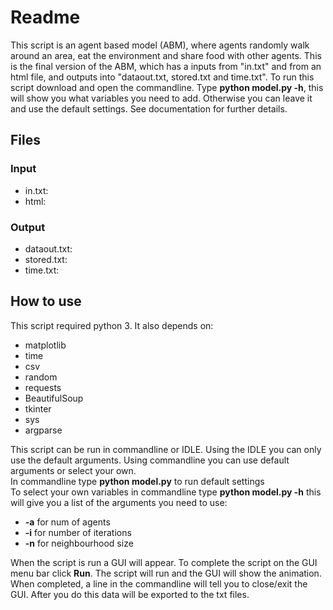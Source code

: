 # Readme
This script is an agent based model (ABM), where agents randomly walk around an area, eat the environment and share food with other agents.
This is the final version of the ABM, which has a inputs from "in.txt" and from an html file, and outputs into "dataout.txt, stored.txt and time.txt".
To run this script download and open the commandline. Type <b>python model.py -h</b>, this will show you what variables you need to add. Otherwise you can leave it and use
the default settings. See documentation for further details.

## Files
### Input
* in.txt:
* html:
### Output
* dataout.txt:
* stored.txt:
* time.txt:

## How to use
This script required python 3.
It also depends on:
* matplotlib
* time
* csv
* random
* requests
* BeautifulSoup
* tkinter
* sys
* argparse

This script can be run in commandline or IDLE. Using the IDLE you can only use the default arguments. Using commandline you can use default arguments or select your own.  \
In commandline type __python model.py__ to run default settings  \
To select your own variables in commandline type __python model.py -h__ this will give you a list of the arguments you need to use:
* __-a__ for num of agents
* __-i__ for number of iterations
* __-n__ for neighbourhood size

When the script is run a GUI will appear. To complete the script on the GUI menu bar click __Run__.
The script will run and the GUI will show the animation. When completed, a line in the commandline will tell you to close/exit the GUI. After you do this data will be exported to the txt files. 
